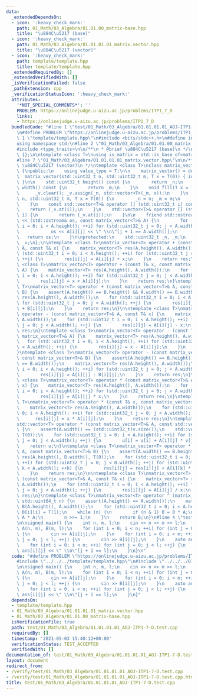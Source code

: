 ```yaml
---
data:
  _extendedDependsOn:
  - icon: ':heavy_check_mark:'
    path: 01_Math/03_Algebra/01.01.00_matrix-base.hpp
    title: "\u884C\u5217 (base)"
  - icon: ':heavy_check_mark:'
    path: 01_Math/03_Algebra/01.01.01.01_matrix.vector.hpp
    title: "\u884C\u5217 (vector)"
  - icon: ':heavy_check_mark:'
    path: template/template.hpp
    title: template/template.hpp
  _extendedRequiredBy: []
  _extendedVerifiedWith: []
  _isVerificationFailed: false
  _pathExtension: cpp
  _verificationStatusIcon: ':heavy_check_mark:'
  attributes:
    '*NOT_SPECIAL_COMMENTS*': ''
    PROBLEM: https://onlinejudge.u-aizu.ac.jp/problems/ITP1_7_D
    links:
    - https://onlinejudge.u-aizu.ac.jp/problems/ITP1_7_D
  bundledCode: "#line 1 \"test/01_Math/03_Algebra/01.01.01.01_AOJ-ITP1-7-D.test.cpp\"\
    \n#define PROBLEM \"https://onlinejudge.u-aizu.ac.jp/problems/ITP1_7_D\"\n#line\
    \ 1 \"template/template.hpp\"\n#include <bits/stdc++.h>\n#define int int64_t\n\
    using namespace std;\n#line 2 \"01_Math/03_Algebra/01.01.00_matrix-base.hpp\"\n\
    #include <type_traits>\n\n/**\n * @brief \u884C\u5217 (base)\n */\nclass matrix_base\
    \ {};\n\ntemplate <class T>\nusing is_matrix = std::is_base_of<matrix_base, T>;\n\
    #line 7 \"01_Math/03_Algebra/01.01.01.01_matrix.vector.hpp\"\n\n/**\n * @brief\
    \ \u884C\u5217 (vector)\n */\ntemplate <class T>\nclass matrix_vector : matrix_base\
    \ {\npublic:\n    using value_type = T;\n\n    matrix_vector() = default;\n  \
    \  matrix_vector(std::uint32_t n, std::uint32_t m, T x = T(0)) { init(n, m, x);\
    \ }\n\n    std::uint32_t height() const {\n        return _n;\n    }\n    std::uint32_t\
    \ width() const {\n        return _m;\n    }\n    void fill(T x = T(0)) {\n  \
    \      _v.clear(); _v.assign(_n, std::vector<T>(_m, x));\n    }\n    void init(std::uint32_t\
    \ n, std::uint32_t m, T x = T(0)) {\n        _n = n; _m = m;\n        fill(x);\n\
    \    }\n    const std::vector<T>& operator [] (std::uint32_t i) const {\n    \
    \    return (_v.at(i));\n    }\n    std::vector<T>& operator [] (std::uint32_t\
    \ i) {\n        return (_v.at(i));\n    }\n\n    friend std::ostream& operator\
    \ << (std::ostream& os, const matrix_vector<T>& A) {\n        for (std::uint32_t\
    \ i = 0; i < A.height(); ++i) for (std::uint32_t j = 0; j < A.width(); ++j) {\n\
    \            os << A[i][j] << \" \\n\"[j + 1 == A.width()];\n        }\n     \
    \   return os;\n    }\n\nprotected:\n    std::uint32_t _n, _m;\n    std::vector<std::vector<T>>\
    \ _v;\n};\n\ntemplate <class T>\nmatrix_vector<T> operator + (const matrix_vector<T>&\
    \ A, const T& x) {\n    matrix_vector<T> res(A.height(), A.width());\n    for\
    \ (std::uint32_t i = 0; i < A.height(); ++i) for (std::uint32_t j = 0; j < A.width();\
    \ ++j) {\n        res[i][j] = A[i][j] + x;\n    }\n    return res;\n}\ntemplate\
    \ <class T>\nmatrix_vector<T> operator + (const T& x, const matrix_vector<T>&\
    \ A) {\n    matrix_vector<T> res(A.height(), A.width());\n    for (std::uint32_t\
    \ i = 0; i < A.height(); ++i) for (std::uint32_t j = 0; j < A.width(); ++j) {\n\
    \        res[i][j] = x + A[i][j];\n    }\n    return res;\n}\ntemplate <class\
    \ T>\nmatrix_vector<T> operator + (const matrix_vector<T>& A, const matrix_vector<T>&\
    \ B) {\n    assert(A.height() == B.height() && A.width() == B.width());\n    matrix_vector<T>\
    \ res(A.height(), A.width());\n    for (std::uint32_t i = 0; i < A.height(); ++i)\
    \ for (std::uint32_t j = 0; j < A.width(); ++j) {\n        res[i][j] = A[i][j]\
    \ + B[i][j];\n    }\n    return res;\n}\n\ntemplate <class T>\nmatrix_vector<T>\
    \ operator - (const matrix_vector<T>& A, const T& x) {\n    matrix_vector<T> res(A.height(),\
    \ A.width());\n    for (std::uint32_t i = 0; i < A.height(); ++i) for (std::uint32_t\
    \ j = 0; j < A.width(); ++j) {\n        res[i][j] = A[i][j] - x;\n    }\n    return\
    \ res;\n}\ntemplate <class T>\nmatrix_vector<T> operator - (const T& x, const\
    \ matrix_vector<T>& A) {\n    matrix_vector<T> res(A.height(), A.width());\n \
    \   for (std::uint32_t i = 0; i < A.height(); ++i) for (std::uint32_t j = 0; j\
    \ < A.width(); ++j) {\n        res[i][j] = x - A[i][j];\n    }\n    return res;\n\
    }\ntemplate <class T>\nmatrix_vector<T> operator - (const matrix_vector<T>& A,\
    \ const matrix_vector<T>& B) {\n    assert(A.height() == B.height() && A.width()\
    \ == B.width());\n    matrix_vector<T> res(A.height(), A.width());\n    for (std::uint32_t\
    \ i = 0; i < A.height(); ++i) for (std::uint32_t j = 0; j < A.width(); ++j) {\n\
    \        res[i][j] = A[i][j] - B[i][j];\n    }\n    return res;\n}\n\ntemplate\
    \ <class T>\nmatrix_vector<T> operator * (const matrix_vector<T>& A, const T&\
    \ x) {\n    matrix_vector<T> res(A.height(), A.width());\n    for (std::uint32_t\
    \ i = 0; i < A.height(); ++i) for (std::uint32_t j = 0; j < A.width(); ++j) {\n\
    \        res[i][j] = A[i][j] * x;\n    }\n    return res;\n}\ntemplate <class\
    \ T>\nmatrix_vector<T> operator * (const T& x, const matrix_vector<T>& A) {\n\
    \    matrix_vector<T> res(A.height(), A.width());\n    for (std::uint32_t i =\
    \ 0; i < A.height(); ++i) for (std::uint32_t j = 0; j < A.width(); ++j) {\n  \
    \      res[i][j] = x * A[i][j];\n    }\n    return res;\n}\ntemplate <class T>\n\
    std::vector<T> operator * (const matrix_vector<T>& A, const std::vector<T>& v)\
    \ {\n    assert(A.width() == (std::uint32_t)v.size());\n    std::vector<T> u(A.height(),\
    \ T(0));\n    for (std::uint32_t i = 0; i < A.height(); ++i) for (std::uint32_t\
    \ j = 0; j < A.width(); ++j) {\n        u[i] = u[i] + A[i][j] * v[j];\n    }\n\
    \    return u;\n}\ntemplate <class T>\nmatrix_vector<T> operator * (const matrix_vector<T>&\
    \ A, const matrix_vector<T>& B) {\n    assert(A.width() == B.height());\n    matrix_vector<T>\
    \ res(A.height(), B.width(), T(0));\n    for (std::uint32_t i = 0; i < A.height();\
    \ ++i) for (std::uint32_t j = 0; j < B.width(); ++j) for (std::uint32_t k = 0;\
    \ k < A.width(); ++k) {\n        res[i][j] = res[i][j] + A[i][k] * B[k][j];\n\
    \    }\n    return res;\n}\n\ntemplate <class T>\nmatrix_vector<T> operator /\
    \ (const matrix_vector<T>& A, const T& x) {\n    matrix_vector<T> res(A.height(),\
    \ A.width());\n    for (std::uint32_t i = 0; i < A.height(); ++i) for (std::uint32_t\
    \ j = 0; j < A.width(); ++j) {\n        res[i][j] = A[i][j] / x;\n    }\n    return\
    \ res;\n}\ntemplate <class T>\nmatrix_vector<T> operator ^ (matrix_vector<T> A,\
    \ std::uint64_t n) {\n    assert(A.height() == A.width());\n    matrix_vector<T>\
    \ B(A.height(), A.width());\n    for (std::uint32_t i = 0; i < A.height(); ++i)\
    \ B[i][i] = T(1);\n    while (n) {\n        if (n & 1) B = B * A;\n        A =\
    \ A * A;\n        n >>= 1;\n    }\n    return B;\n}\n#line 4 \"test/01_Math/03_Algebra/01.01.01.01_AOJ-ITP1-7-D.test.cpp\"\
    \n\nsigned main() {\n    int n, m, l;\n    cin >> n >> m >> l;\n    matrix_vector<int>\
    \ A(n, m), B(m, l);\n    for (int i = 0; i < n; ++i) for (int j = 0; j < m; ++j)\
    \ {\n        cin >> A[i][j];\n    }\n    for (int i = 0; i < m; ++i) for (int\
    \ j = 0; j < l; ++j) {\n        cin >> B[i][j];\n    }\n    auto ans = A * B;\n\
    \    for (int i = 0; i < n; ++i) for (int j = 0; j < l; ++j) {\n        cout <<\
    \ ans[i][j] << \" \\n\"[j + 1 == l];\n    }\n}\n"
  code: "#define PROBLEM \"https://onlinejudge.u-aizu.ac.jp/problems/ITP1_7_D\"\n\
    #include \"../../../template/template.hpp\"\n#include \"../../../01_Math/03_Algebra/01.01.01.01_matrix.vector.hpp\"\
    \n\nsigned main() {\n    int n, m, l;\n    cin >> n >> m >> l;\n    matrix_vector<int>\
    \ A(n, m), B(m, l);\n    for (int i = 0; i < n; ++i) for (int j = 0; j < m; ++j)\
    \ {\n        cin >> A[i][j];\n    }\n    for (int i = 0; i < m; ++i) for (int\
    \ j = 0; j < l; ++j) {\n        cin >> B[i][j];\n    }\n    auto ans = A * B;\n\
    \    for (int i = 0; i < n; ++i) for (int j = 0; j < l; ++j) {\n        cout <<\
    \ ans[i][j] << \" \\n\"[j + 1 == l];\n    }\n}"
  dependsOn:
  - template/template.hpp
  - 01_Math/03_Algebra/01.01.01.01_matrix.vector.hpp
  - 01_Math/03_Algebra/01.01.00_matrix-base.hpp
  isVerificationFile: true
  path: test/01_Math/03_Algebra/01.01.01.01_AOJ-ITP1-7-D.test.cpp
  requiredBy: []
  timestamp: '2021-05-03 15:40:12+00:00'
  verificationStatus: TEST_ACCEPTED
  verifiedWith: []
documentation_of: test/01_Math/03_Algebra/01.01.01.01_AOJ-ITP1-7-D.test.cpp
layout: document
redirect_from:
- /verify/test/01_Math/03_Algebra/01.01.01.01_AOJ-ITP1-7-D.test.cpp
- /verify/test/01_Math/03_Algebra/01.01.01.01_AOJ-ITP1-7-D.test.cpp.html
title: test/01_Math/03_Algebra/01.01.01.01_AOJ-ITP1-7-D.test.cpp
---
```

